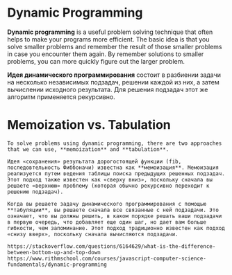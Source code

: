 # Dynamic Programming
  
  **Dynamic programming** is a useful problem solving technique that often helps to make your programs more efficient. The basic idea is that you solve smaller problems and remember the result of those smaller problems in case you encounter them again. By remember solutions to smaller problems, you can more quickly figure out the larger problem.
  
  **Идея динамического программирования** состоит в разбиении задачи на несколько независимых подзадач, решении каждой из них, а затем вычислении исходного результата. Для решения подзадач этот же алгоритм применяется рекурсивно.

  # Memoization vs. Tabulation
    To solve problems using dynamic programming, there are two approaches that we can use, **memoization** and **tabulation**.

    Идея «сохранения» результата дорогостоящей функции (fib, последовтельность Фиббоначи) известна как **мемоизация**. Мемоизация реализуется путем ведения таблицы поиска предыдущих решенных подзадач. Этот подход также известен как «сверху вниз», поскольку сначала вы решаете «верхнюю» проблему (которая обычно рекурсивно переходит к решению подзадач).

    Когда вы решаете задачу динамического программирования с помощью **табуляции**, вы решаете сначала все связанные с ней подзадачи. Это означает, что вы должны решить, в каком порядке решать ваши подзадачи в первую очередь, что добавляет еще один шаг, но дает вам больше гибкости, чем запоминание. Этот подход традиционно известен как подход «снизу вверх», поскольку сначала вычисляются подзадачи.

    https://stackoverflow.com/questions/6164629/what-is-the-difference-between-bottom-up-and-top-down
    https://www.rithmschool.com/courses/javascript-computer-science-fundamentals/dynamic-programming